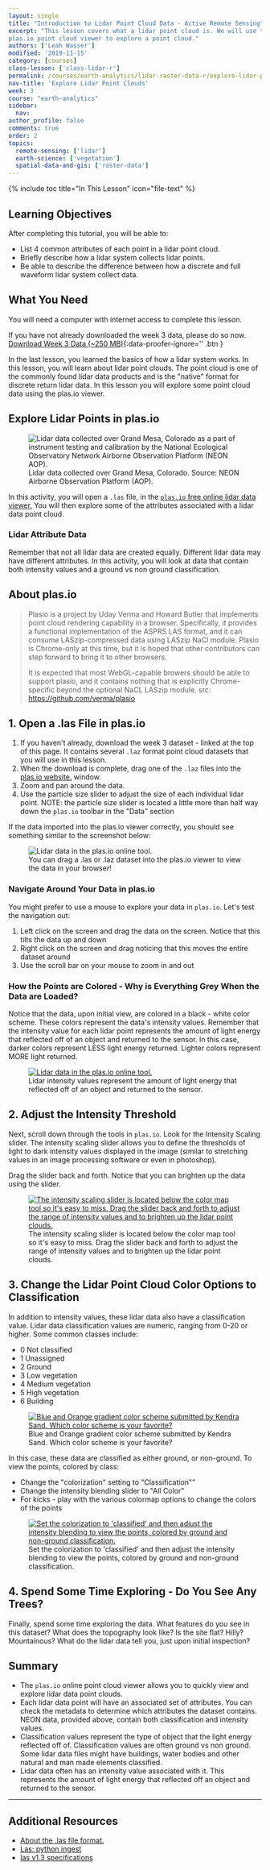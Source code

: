 ```yaml
---
layout: single
title: "Introduction to Lidar Point Cloud Data - Active Remote Sensing"
excerpt: "This lesson covers what a lidar point cloud is. We will use the free
plas.io point cloud viewer to explore a point cloud."
authors: ['Leah Wasser']
modified: '2019-11-15'
category: [courses]
class-lesson: ['class-lidar-r']
permalink: /courses/earth-analytics/lidar-raster-data-r/explore-lidar-point-clouds-plasio/
nav-title: 'Explore Lidar Point Clouds'
week: 3
course: "earth-analytics"
sidebar:
  nav:
author_profile: false
comments: true
order: 2
topics:
  remote-sensing: ['lidar']
  earth-science: ['vegetation']
  spatial-data-and-gis: ['raster-data']
---
```


{% include toc title="In This Lesson" icon="file-text" %}



<div class='notice--success' markdown="1">

## <i class="fa fa-graduation-cap" aria-hidden="true"></i> Learning Objectives

After completing this tutorial, you will be able to:

* List 4 common attributes of each point in a lidar point cloud.
* Briefly describe how a lidar system collects lidar points.
* Be able to describe the difference between how a discrete and full waveform
lidar system collect data.

## <i class="fa fa-check-square-o fa-2" aria-hidden="true"></i> What You Need

You will need a computer with internet access to complete this lesson.

If you have not already downloaded the week 3 data, please do so now.
[<i class="fa fa-download" aria-hidden="true"></i> Download Week 3 Data (~250 MB)](https://ndownloader.figshare.com/files/7446715){:data-proofer-ignore='' .btn }

</div>

In the last lesson, you learned the basics of how a lidar system works. In this
lesson, you will learn about lidar point clouds. The point cloud is one of the commonly
found lidar data products and is the "native" format for discrete return lidar data.
In this lesson you will explore some point cloud data using the plas.io viewer.


## Explore Lidar Points in plas.io


<figure>
 <img src="https://farm4.staticflickr.com/3932/15408420007_3176835b51.jpg" alt="Lidar data collected over Grand Mesa, Colorado as a part of instrument testing and calibration by the National Ecological Observatory Network Airborne Observation Platform (NEON AOP).">
 <figcaption>Lidar data collected over Grand Mesa, Colorado. Source: NEON Airborne
 Observation Platform (AOP).
 </figcaption>
 </figure>


In this activity, you will open a `.las` file, in the <a href="http://plas.io" target="_blank">
`plas.io` free online lidar data viewer.</a> You will then explore some of the attributes
associated with a lidar data point cloud.

### Lidar Attribute Data
Remember that not all lidar data are created equally. Different lidar data may have
different attributes. In this activity, you will look at data that contain both
intensity values and a ground vs non ground classification.

## About plas.io
> Plasio is a project by Uday Verma and Howard Butler that implements point cloud
rendering capability in a browser. Specifically, it provides a functional implementation
of the ASPRS LAS format, and it can consume LASzip-compressed data using LASzip
NaCl module. Plasio is Chrome-only at this time, but it is hoped that other
contributors can step forward to bring it to other browsers.
>
> It is expected that most WebGL-capable browers should be able to support plasio,
and it contains nothing that is explicitly Chrome-specific beyond the optional
NaCL LASzip module.
> src: https://github.com/verma/plasio

## 1. Open a .las File in plas.io ###

1. If you haven't already, download the week 3 dataset - linked at the top of this
page. It contains several `.laz` format point cloud datasets that you will use in this
lesson.
2. When the download is complete, drag one of the `.laz` files into the <a href="http://plas.io" target="_blank">
plas.io website.</a> window.
3. Zoom and pan around the data.
4. Use the particle size slider to adjust the size of each individual lidar point.
NOTE: the particle size slider is located a little more than half way down the
`plas.io` toolbar in the "Data" section

If the data imported into the plas.io viewer correctly, you should see something similar to the screenshot below:

<figure>
<img src="{{ site.url }}/images/courses/earth-analytics/lidar-raster-data-r/plasio-data-import.png" alt="Lidar data in the plas.io online tool.">
<figcaption>You can drag a .las or .laz dataset into the plas.io viewer to view the data in your browser! </figcaption>
</figure>

### Navigate Around Your Data in plas.io
You might prefer to use a mouse to explore your data in `plas.io`. Let's test the
navigation out:

1. Left click on the screen and drag the data on the screen. Notice that this tilts
the data up and down
2. Right click on the screen and drag noticing that this moves the entire dataset around
3. Use the scroll bar on your mouse to zoom in and out

### How the Points are Colored - Why is Everything Grey When the Data are Loaded?
Notice that the data, upon initial view, are colored in a black - white color scheme.
These colors represent the data's intensity values. Remember that the intensity value
for each lidar point represents the amount of light energy that reflected off of
an object and returned to the sensor. In this case, darker colors represent LESS
light energy returned. Lighter colors represent MORE light returned.

<figure>
<a href="{{ site.url }}/images/courses/earth-analytics/lidar-raster-data-r/lidar-intensity.png" alt="Lidar intensity values represent the amount of light energy that reflected off of an object and returned to the sensor.">
<img src="{{ site.url }}/images/courses/earth-analytics/lidar-raster-data-r/lidar-intensity.png" alt="Lidar data in the plas.io online tool.">
</a>
<figcaption>Lidar intensity values represent the amount of light energy that reflected off of an object and returned to the sensor.</figcaption>
</figure>


## 2. Adjust the Intensity Threshold

Next, scroll down through the tools in `plas.io`. Look for the Intensity Scaling slider.
The intensity scaling slider allows you to define the thresholds of light to dark
intensity values displayed in the image (similar to stretching values in an image
processing software or even in photoshop).

Drag the slider back and forth. Notice that you can brighten up the data using the
slider.

<figure>
  <a href="{{ site.url }}/images/courses/earth-analytics/lidar-raster-data-r/intensity-slider.png">
    <img src="{{ site.url }}/images/courses/earth-analytics/lidar-raster-data-r/intensity-slider.png" alt="The intensity scaling slider is located below the color map tool so it's easy to miss. Drag the slider back and forth to adjust the range of intensity values and to brighten up the lidar point clouds.">
  </a>
  <figcaption>The intensity scaling slider is located below the color map tool so it's easy to miss. Drag the slider back and forth to adjust the range of intensity values and to brighten up the lidar point clouds.
  </figcaption>
</figure>

## 3. Change the Lidar Point Cloud Color Options to Classification

In addition to intensity values, these lidar data also have a classification value.
Lidar data classification values are numeric, ranging from 0-20 or higher. Some
common classes include:

- 0 Not classified
- 1 Unassigned
- 2 Ground
- 3 Low vegetation
- 4 Medium vegetation
- 5 High vegetation
- 6 Building

<figure>
  <a href="{{ site.url }}/images/courses/earth-analytics/lidar-raster-data-r/plasio-colors-kendra.png">
    <img src="{{ site.url }}/images/courses/earth-analytics/lidar-raster-data-r/plasio-colors-kendra.png" alt="Blue and Orange gradient color scheme submitted by Kendra Sand. Which color scheme is your favorite?">
  </a>
  <figcaption>Blue and Orange gradient color scheme submitted by Kendra Sand. Which color scheme is your favorite?
  </figcaption>
</figure>

In this case, these data are classified as either ground, or non-ground. To view the points, colored by class:

- Change the "colorization" setting to "Classification""
- Change the intensity blending slider to "All Color"
- For kicks - play with the various colormap options to change the colors of the points

<figure>
  <a href="{{ site.url }}/images/courses/earth-analytics/lidar-raster-data-r/classification-colorization2.png">
    <img src="{{ site.url }}/images/courses/earth-analytics/lidar-raster-data-r/classification-colorization2.png" alt="Set the colorization to 'classified' and then adjust the intensity blending to view the points, colored by ground and non-ground classification.">
  </a>
  <figcaption>Set the colorization to 'classified' and then adjust the intensity blending to view the points, colored by ground and non-ground classification.
  </figcaption>
</figure>

## 4. Spend Some Time Exploring - Do You See Any Trees?
Finally, spend some time exploring the data. What features do you see in this dataset? What does the topography look like? Is the site flat? Hilly? Mountainous? What do the lidar data tell you, just upon initial inspection?

## Summary
*	The `plas.io` online point cloud viewer allows you to quickly view and explore lidar data point clouds.
*	Each lidar data point will have an associated set of attributes. You can check the metadata to determine which attributes the dataset contains. NEON data, provided above, contain both classification and intensity values.
*	Classification values represent the type of object that the light energy reflected off of. Classification values are often ground vs non ground. Some lidar data files might have buildings, water bodies and other natural and man made elements classified.
*	Lidar data often has an intensity value associated with it. This represents the amount of light energy that reflected off an object and returned to the sensor.

***

<div class="notice--info" markdown="1">

## Additional Resources

*	<a href="https://www.asprs.org/divisions-committees/lidar-division/laser-las-file-format-exchange-activities" target="_blank"> About the .las file format.</a>
*	<a href="http://laspy.readthedocs.org/en/latest/tut_background.html" target="_blank"> Las: python ingest</a>
*	<a href="http://www.asprs.org/a/society/committees/standards/asprs_las_spec_v13.pdf" target="_blank"> las v1.3 specifications</a>

</div>
